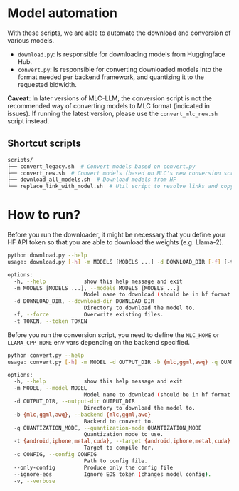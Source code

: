 # Model automation

With these scripts, we are able to automate the download and conversion of various models.

* `download.py`: Is responsible for downloading models from Huggingface Hub.
* `convert.py`: Is responsible for converting downloaded models into the format needed per backend framework, and quantizing it to the requested bidwidth.

**Caveat**: In later versions of MLC-LLM, the conversion script is not the recommended way of converting models to MLC format (indicated in issues).
If running the latest version, please use the `convert_mlc_new.sh` script instead.

## Shortcut scripts

```bash
scripts/
├── convert_legacy.sh  # Convert models based on convert.py
├── convert_new.sh  # Convert models (based on MLC's new conversion scripts)
├── download_all_models.sh  # Download models from HF
└── replace_link_with_model.sh  # Util script to resolve links and copy in place
```

# How to run?

Before you run the downloader, it might be necessary that you define your HF API token so that you are able to download the weights (e.g. Llama-2).

```bash
python download.py --help
usage: download.py [-h] -m MODELS [MODELS ...] -d DOWNLOAD_DIR [-f] [-t TOKEN]

options:
  -h, --help            show this help message and exit
  -m MODELS [MODELS ...], --models MODELS [MODELS ...]
                        Model name to download (should be in hf format.)
  -d DOWNLOAD_DIR, --download-dir DOWNLOAD_DIR
                        Directory to download the model to.
  -f, --force           Overwrite existing files.
  -t TOKEN, --token TOKEN
```

Before you run the conversion script, you need to define the `MLC_HOME` or `LLAMA_CPP_HOME` env vars depending on the backend specified.

```bash
python convert.py --help
usage: convert.py [-h] -m MODEL -d OUTPUT_DIR -b {mlc,ggml,awq} -q QUANTIZATION_MODE [-t {android,iphone,metal,cuda}] [-c CONFIG] [--only-config] [--ignore-eos] [-v]

options:
  -h, --help            show this help message and exit
  -m MODEL, --model MODEL
                        Model name to download (should be in hf format.)
  -d OUTPUT_DIR, --output-dir OUTPUT_DIR
                        Directory to download the model to.
  -b {mlc,ggml,awq}, --backend {mlc,ggml,awq}
                        Backend to convert to.
  -q QUANTIZATION_MODE, --quantization-mode QUANTIZATION_MODE
                        Quantization mode to use.
  -t {android,iphone,metal,cuda}, --target {android,iphone,metal,cuda}
                        Target to compile for.
  -c CONFIG, --config CONFIG
                        Path to config file.
  --only-config         Produce only the config file
  --ignore-eos          Ignore EOS token (changes model config).
  -v, --verbose
```